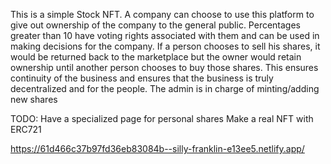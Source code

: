 This is a simple Stock NFT. A company can choose to use this platform to give out ownership of the company to the general public. Percentages greater than 10 have voting rights associated with them and can be used in making decisions for the company. If a person chooses to sell his shares, it would be returned back to the marketplace but the owner would retain ownership until another person chooses to buy those shares. This ensures continuity of the business and ensures that the business is truly decentralized and for the people. The admin is in charge of minting/adding new shares

TODO: 
Have a specialized page for  personal shares
Make a real NFT with ERC721


https://61d466c37b97fd36eb83084b--silly-franklin-e13ee5.netlify.app/
